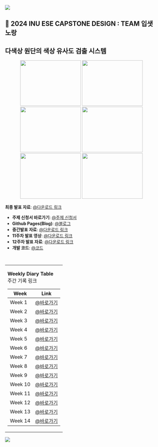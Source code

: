 
<img src="https://capsule-render.vercel.app/api?type=waving&color=BDBDC8&height=150&section=header" />

## 👋 2024 INU ESE CAPSTONE DESIGN : TEAM 입샛노랑 
##    다색상 원단의 색상 유사도 검출 시스템
<p align="center">
  <img src="https://github.com/user-attachments/assets/4aac00cb-9dd6-4367-ac62-635e9cbb6b8e" width="200" height="150">
  <img src="https://github.com/user-attachments/assets/48223819-0feb-4bd8-a580-ab8a3ef8e994" width="200" height="150">
  <img src="https://github.com/user-attachments/assets/0610e40d-d4b9-48ab-b9b0-40b7814f2353" width="200" height="150">
  <img src="https://github.com/user-attachments/assets/7b368ad1-3dd1-4ebd-8c96-29e8e0e55d9e" width="200" height="150">
  <img src="https://github.com/user-attachments/assets/997b668f-8fb3-4154-8c58-60d55eadf296" width="200" height="150">
  <img src="https://github.com/user-attachments/assets/c27f9168-856a-457b-a256-36e9635817ef" width="200" height="150">
</p>

**최종 발표 자료**: [@다운로드 링크](https://docs.google.com/presentation/d/1IgRghHDnjJkFxRsfzBaK4a7im6FzhCpW/edit?usp=sharing&ouid=103243002463357789426&rtpof=true&sd=true)
- **주제 신청서 바로가기**: [@주제 신청서](https://github.com/inu-ese-capstone-design-team-YSN/inu-ese-capstone-design-team-YSN.github.io/blob/master/_posts/%5B%EC%9E%85%EC%83%9B%EB%85%B8%EB%9E%91%5D-%EC%A3%BC%EC%A0%9C%20%EC%84%A0%EC%A0%95%20%EB%B3%B4%EA%B3%A0%EC%84%9C.pdf)  
- **Github Pages(Blog)**: [@블로그](https://inu-ese-capstone-design-team-ysn.github.io/)
- **중간발표 자료**: [@다운로드 링크](https://github.com/inu-ese-capstone-design-team-YSN/inu-ese-capstone-design-team-YSN.github.io/blob/master/_posts/%EC%9E%85%EC%83%9B%EB%85%B8%EB%9E%91%20%EC%A4%91%EA%B0%84%EB%B0%9C%ED%91%9C%20%EC%9E%90%EB%A3%8C.pptx)
- **11주차 발표 영상**: [@다운로드 링크](https://github.com/inu-ese-capstone-design-team-YSN/documents/blob/main/presentation_video_week11.mp4)
- **12주차 발표 자료**: [@다운로드 링크](https://github.com/inu-ese-capstone-design-team-YSN/documents/blob/main/presentation_week12.pptx)
- **개발 코드**: [@코드](https://github.com/inu-ese-capstone-design-team-YSN/project)
<br>
<table>
<tr>
<td>



**Weekly Diary Table**  
주간 기록 링크

| Week  | Link |
| ------------- | ------------- |
| Week 1  | [@바로가기](https://inu-ese-capstone-design-team-ysn.github.io/weekly%E3%85%A4diary/Weekly-Diary(1%EC%A3%BC%EC%B0%A8)/)  |  
| Week 2  | [@바로가기](https://inu-ese-capstone-design-team-ysn.github.io/weekly%E3%85%A4diary/Weekly-Diary(2%EC%A3%BC%EC%B0%A8)/)  |
| Week 3  | [@바로가기](https://inu-ese-capstone-design-team-ysn.github.io/weekly%E3%85%A4diary/Weekly-diary(3%EC%A3%BC%EC%B0%A8)/)  |
| Week 4  | [@바로가기](https://inu-ese-capstone-design-team-ysn.github.io/weekly%E3%85%A4diary/Weekly-diary(4%EC%A3%BC%EC%B0%A8)/)  |
| Week 5  | [@바로가기](https://inu-ese-capstone-design-team-ysn.github.io/weekly%E3%85%A4diary/Weekly-diary(5%EC%A3%BC%EC%B0%A8)/)  |
| Week 6  | [@바로가기](https://inu-ese-capstone-design-team-ysn.github.io/weekly%E3%85%A4diary/Weekly-diary(6%EC%A3%BC%EC%B0%A8)/)  |
| Week 7  | [@바로가기](https://inu-ese-capstone-design-team-ysn.github.io/weekly%E3%85%A4diary/Weekly-Diary(7%EC%A3%BC%EC%B0%A8)/)  |
| Week 8  | [@바로가기](https://inu-ese-capstone-design-team-ysn.github.io/weekly%E3%85%A4diary/Weekly-Diary(8%EC%A3%BC%EC%B0%A8)/)  |
| Week 9  | [@바로가기](https://inu-ese-capstone-design-team-ysn.github.io/weekly%E3%85%A4diary/Weekly-Diary(9%EC%A3%BC%EC%B0%A8)/)  |
| Week 10  | [@바로가기](https://inu-ese-capstone-design-team-ysn.github.io/weekly%E3%85%A4diary/Weekly-Diary(10%EC%A3%BC%EC%B0%A8)/)  |
| Week 11  | [@바로가기](https://inu-ese-capstone-design-team-ysn.github.io/weekly%E3%85%A4diary/Weekly-Diary(11%EC%A3%BC%EC%B0%A8)/)  |
| Week 12  | [@바로가기](https://inu-ese-capstone-design-team-ysn.github.io/weekly%E3%85%A4diary/Weekly-Diary(12%EC%A3%BC%EC%B0%A8)/)  |
| Week 13  | [@바로가기](https://inu-ese-capstone-design-team-ysn.github.io/weekly%E3%85%A4diary/Weekly-Diary(13%EC%A3%BC%EC%B0%A8)/)  |
| Week 14  | [@바로가기](https://inu-ese-capstone-design-team-ysn.github.io/weekly%E3%85%A4diary/Weekly-Diary(14%EC%A3%BC%EC%B0%A8)/)  |

</td>
</tr>
</table>

<img src="https://capsule-render.vercel.app/api?type=waving&color=BDBDC8&height=150&section=footer" />
